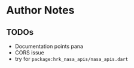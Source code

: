 # Author Notes

## TODOs

- Documentation points pana
- CORS issue
- try for `package:hrk_nasa_apis/nasa_apis.dart`
